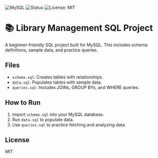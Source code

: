 ![MySQL](https://img.shields.io/badge/Database-MySQL-blue)
![Status](https://img.shields.io/badge/Project-Beginner-green)
![License: MIT](https://img.shields.io/badge/License-MIT-yellow.svg)

# 📚 Library Management SQL Project

A beginner-friendly SQL project built for MySQL. This includes schema definitions, sample data, and practice queries.

## Files
- `schema.sql`: Creates tables with relationships.
- `data.sql`: Populates tables with sample data.
- `queries.sql`: Includes JOINs, GROUP BYs, and WHERE queries.

## How to Run
1. Import `schema.sql` into your MySQL database.
2. Run `data.sql` to populate data.
3. Use `queries.sql` to practice fetching and analyzing data.

## License
MIT